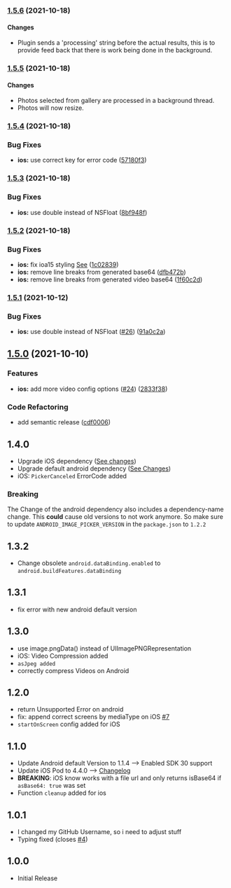 ### [1.5.6](https://github.com/dimitriadamou/cordova-plugin-advanced-imagepicker/compare/V1.5.5...V1.5.6) (2021-10-18)

#### Changes

- Plugin sends a 'processing' string before the actual results, this is to provide feed back that there is work being done in the background.
### [1.5.5](https://github.com/dimitriadamou/cordova-plugin-advanced-imagepicker/compare/V1.5.4...V1.5.5) (2021-10-18)

#### Changes

- Photos selected from gallery are processed in a background thread.
- Photos will now resize.
### [1.5.4](https://github.com/EinfachHans/cordova-plugin-advanced-imagepicker/compare/V1.5.3...V1.5.4) (2021-10-18)


### Bug Fixes

* **ios:** use correct key for error code ([57180f3](https://github.com/EinfachHans/cordova-plugin-advanced-imagepicker/commit/57180f356ee2034feedad22a6f0eca21eadd34b1))

### [1.5.3](https://github.com/EinfachHans/cordova-plugin-advanced-imagepicker/compare/V1.5.2...V1.5.3) (2021-10-18)


### Bug Fixes

* **ios:** use double instead of NSFloat ([8bf948f](https://github.com/EinfachHans/cordova-plugin-advanced-imagepicker/commit/8bf948f4af4ed6c686921eb4b1430d403ee2d4a4))

### [1.5.2](https://github.com/EinfachHans/cordova-plugin-advanced-imagepicker/compare/V1.5.1...V1.5.2) (2021-10-18)


### Bug Fixes

* **ios:** fix ioa15 styling [See](https://github.com/Yummypets/YPImagePicker/issues/690) ([1c02839](https://github.com/EinfachHans/cordova-plugin-advanced-imagepicker/commit/1c02839d2e6d9b46a61a532d056f67a5bf2f9561))
* **ios:** remove line breaks from generated base64 ([dfb472b](https://github.com/EinfachHans/cordova-plugin-advanced-imagepicker/commit/dfb472b327696302b8e730b1832b93b78966bcf6))
* **ios:** remove line breaks from generated video base64 ([1f60c2d](https://github.com/EinfachHans/cordova-plugin-advanced-imagepicker/commit/1f60c2ddec3051125c69aa9b3ec3b1fe8b00f081))

### [1.5.1](https://github.com/EinfachHans/cordova-plugin-advanced-imagepicker/compare/V1.5.0...V1.5.1) (2021-10-12)


### Bug Fixes

* **ios:** use double instead of NSFloat ([#26](https://github.com/EinfachHans/cordova-plugin-advanced-imagepicker/issues/26)) ([91a0c2a](https://github.com/EinfachHans/cordova-plugin-advanced-imagepicker/commit/91a0c2af8f7bf38ebec6148720633186e921482d))

## [1.5.0](https://github.com/EinfachHans/cordova-plugin-advanced-imagepicker/compare/V1.4.0...V1.5.0) (2021-10-10)


### Features

* **ios:** add more video config options ([#24](https://github.com/EinfachHans/cordova-plugin-advanced-imagepicker/issues/24)) ([2833f38](https://github.com/EinfachHans/cordova-plugin-advanced-imagepicker/commit/2833f38b35c63afe6eabe5b80ae53c849e4b072d))


### Code Refactoring

* add semantic release ([cdf0006](https://github.com/EinfachHans/cordova-plugin-advanced-imagepicker/commit/cdf0006aea589d9444716b6184f60b8816689ac3))

## 1.4.0
- Upgrade iOS dependency ([See changes](https://github.com/Yummypets/YPImagePicker/releases/tag/4.5.0))
- Upgrade default android dependency ([See Changes](https://github.com/ParkSangGwon/TedImagePicker/releases/tag/1.2.2))
- iOS: `PickerCanceled` ErrorCode added

### Breaking
The Change of the android dependency also includes a dependency-name change. This **could** cause old versions to not work anymore. So make sure to update `ANDROID_IMAGE_PICKER_VERSION` in the `package.json` to `1.2.2`

## 1.3.2
- Change obsolete `android.dataBinding.enabled` to `android.buildFeatures.dataBinding`

## 1.3.1
- fix error with new android default version

## 1.3.0
- use image.pngData() instead of UIImagePNGRepresentation
- iOS: Video Compression added
- `asJpeg added`
- correctly compress Videos on Android

## 1.2.0
- return Unsupported Error on android
- fix: append correct screens by mediaType on iOS [#7](https://github.com/EinfachHans/cordova-plugin-advanced-imagepicker/issues/7)
- `startOnScreen` config added for iOS

## 1.1.0
- Update Android default Version to 1.1.4 --> Enabled SDK 30 support
- Update iOS Pod to 4.4.0 --> [Changelog](https://github.com/Yummypets/YPImagePicker/releases)
- **BREAKING**: iOS know works with a file url and only returns isBase64 if `asBase64: true` was set
- Function `cleanup` added for ios


## 1.0.1
- I changed my GitHub Username, so i need to adjust stuff
- Typing fixed (closes [#4](https://github.com/EinfachHans/cordova-plugin-advanced-imagepicker/issues/4))

## 1.0.0
- Initial Release
